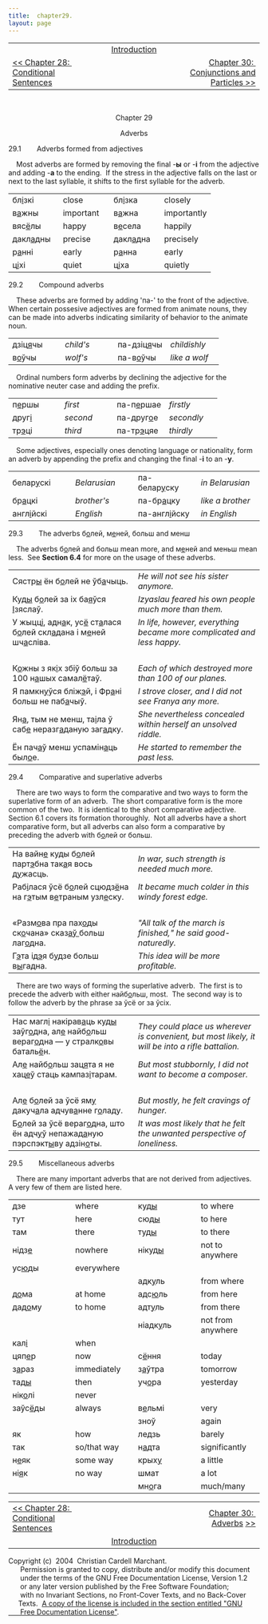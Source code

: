 ```yaml
---
title:  chapter29. 
layout: page
---
```



<table>
<colgroup>
<col style="width: 33%" />
<col style="width: 33%" />
<col style="width: 33%" />
</colgroup>
<tbody>
<tr class="odd">
<td><br />
</td>
<td style="text-align: center;"><a href="introduction.html">Introduction</a><br />
</td>
<td style="text-align: right;"><br />
</td>
</tr>
<tr class="even">
<td><a href="chapter28.html">&lt;&lt; Chapter 28:  Conditional Sentences</a><br />
</td>
<td style="text-align: center;"><br />
</td>
<td style="text-align: right;"><a href="chapter30.html">Chapter 30:  Conjunctions and Particles &gt;&gt;</a></td>
</tr>
</tbody>
</table>

<span class="small"><span class="small">  
</span></span>  

<div style="text-align: center;">

Chapter 29  
  
Adverbs  

</div>

  
29.1        Adverbs formed from adjectives  
  
    Most adverbs are formed by removing the final
-<span style="font-weight: bold;">ы</span> or
-<span style="font-weight: bold;">і</span> from the adjective and adding
-<span style="font-weight: bold;">а</span> to the ending.  If the stress
in the adjective falls on the last or next to the last syllable, it
shifts to the first syllable for the adverb.  
  

<table>
<colgroup>
<col style="width: 25%" />
<col style="width: 25%" />
<col style="width: 25%" />
<col style="width: 25%" />
</colgroup>
<tbody>
<tr class="odd">
<td>бл<span style="text-decoration: underline;">і</span>зкі<br />
</td>
<td>close<br />
</td>
<td>бл<span style="text-decoration: underline;">і</span>зка<br />
</td>
<td>closely<br />
</td>
</tr>
<tr class="even">
<td>в<span style="text-decoration: underline;">а</span>жны<br />
</td>
<td>important<br />
</td>
<td>в<span style="text-decoration: underline;">а</span>жна<br />
</td>
<td>importantly<br />
</td>
</tr>
<tr class="odd">
<td>вяс<span style="text-decoration: underline;">ё</span>лы<br />
</td>
<td>happy<br />
</td>
<td>в<span style="text-decoration: underline;">е</span>села<br />
</td>
<td>happily<br />
</td>
</tr>
<tr class="even">
<td>дакл<span style="text-decoration: underline;">а</span>дны<br />
</td>
<td>precise<br />
</td>
<td>дакл<span style="text-decoration: underline;">а</span>дна<br />
</td>
<td>precisely<br />
</td>
</tr>
<tr class="odd">
<td>р<span style="text-decoration: underline;">а</span>нні<br />
</td>
<td>early<br />
</td>
<td>р<span style="text-decoration: underline;">а</span>нна<br />
</td>
<td>early<br />
</td>
</tr>
<tr class="even">
<td>ц<span style="text-decoration: underline;">і</span>хі<br />
</td>
<td>quiet<br />
</td>
<td>ц<span style="text-decoration: underline;">і</span>ха<br />
</td>
<td>quietly<br />
</td>
</tr>
</tbody>
</table>

  
  
29.2        Compound adverbs  
  
    These adverbs are formed by adding 'па-' to the front of the
adjective.  When certain possesive adjectives are formed from animate
nouns, they can be made into adverbs indicating similarity of behavior
to the animate noun.  
  

<table>
<colgroup>
<col style="width: 25%" />
<col style="width: 25%" />
<col style="width: 25%" />
<col style="width: 25%" />
</colgroup>
<tbody>
<tr class="odd">
<td>дзіц<span style="text-decoration: underline;">я</span>чы<br />
</td>
<td><span style="font-style: italic;">child's</span><br />
</td>
<td>па-дзіц<span style="text-decoration: underline;">я</span>чы<br />
</td>
<td><span style="font-style: italic;">childishly</span><br />
</td>
</tr>
<tr class="even">
<td>в<span style="text-decoration: underline;">о</span>ўчы<br />
</td>
<td><span style="font-style: italic;">wolf's</span><br />
</td>
<td>па-в<span style="text-decoration: underline;">о</span>ўчы<br />
</td>
<td><span style="font-style: italic;">like a wolf</span><br />
</td>
</tr>
</tbody>
</table>

  
  
    Ordinal numbers form adverbs by declining the adjective for the
nominative neuter case and adding the prefix.  
  

<table>
<colgroup>
<col style="width: 25%" />
<col style="width: 25%" />
<col style="width: 25%" />
<col style="width: 25%" />
</colgroup>
<tbody>
<tr class="odd">
<td>п<span style="text-decoration: underline;">е</span>ршы<br />
</td>
<td><span style="font-style: italic;">first</span><br />
</td>
<td>па-п<span style="text-decoration: underline;">е</span>ршае<br />
</td>
<td><span style="font-style: italic;">firstly</span><br />
</td>
</tr>
<tr class="even">
<td>друг<span style="text-decoration: underline;">і</span><br />
</td>
<td><span style="font-style: italic;">second</span><br />
</td>
<td>па-друг<span style="text-decoration: underline;">о</span>е<br />
</td>
<td><span style="font-style: italic;">secondly</span><br />
</td>
</tr>
<tr class="odd">
<td>тр<span style="text-decoration: underline;">э</span>ці<br />
</td>
<td><span style="font-style: italic;">third</span><br />
</td>
<td>па-тр<span style="text-decoration: underline;">э</span>цяе<br />
</td>
<td><span style="font-style: italic;">thirdly</span><br />
</td>
</tr>
</tbody>
</table>

  
  
    Some adjectives, especially ones denoting language or nationality,
form an adverb by appending the prefix and changing the final
-<span style="font-weight: bold;">і</span> to an
-<span style="font-weight: bold;">у</span>.  
  

<table>
<colgroup>
<col style="width: 25%" />
<col style="width: 25%" />
<col style="width: 25%" />
<col style="width: 25%" />
</colgroup>
<tbody>
<tr class="odd">
<td>белар<span style="text-decoration: underline;">у</span>скі<br />
</td>
<td><span style="font-style: italic;">Belarusian</span><br />
</td>
<td>па-белар<span style="text-decoration: underline;">у</span>ску<br />
</td>
<td><span style="font-style: italic;">in Belarusian</span><br />
</td>
</tr>
<tr class="even">
<td>бр<span style="text-decoration: underline;">а</span>цкі<br />
</td>
<td><span style="font-style: italic;">brother's</span><br />
</td>
<td>па-бр<span style="text-decoration: underline;">а</span>цку<br />
</td>
<td><span style="font-style: italic;">like a brother</span><br />
</td>
</tr>
<tr class="odd">
<td>англ<span style="text-decoration: underline;">і</span>йскі<br />
</td>
<td><span style="font-style: italic;">English</span><br />
</td>
<td>па-англ<span style="text-decoration: underline;">і</span>йску<br />
</td>
<td><span style="font-style: italic;">in English</span><br />
</td>
</tr>
</tbody>
</table>

  
  
29.3        The adverbs
б<span style="text-decoration: underline;">о</span>лей,
м<span style="text-decoration: underline;">е</span>ней, больш and
менш  
  
    The adverbs б<span style="text-decoration: underline;">о</span>лей
and больш mean more, and
м<span style="text-decoration: underline;">е</span>ней and меньш mean
less.  See <span style="font-weight: bold;">Section 6.4</span> for more
on the usage of these adverbs.  
  

<table>
<colgroup>
<col style="width: 50%" />
<col style="width: 50%" />
</colgroup>
<tbody>
<tr class="odd">
<td>Сястр<span style="text-decoration: underline;">ы</span> ён б<span style="text-decoration: underline;">о</span>лей не ўб<span style="text-decoration: underline;">а</span>чыць.<br />
</td>
<td><span style="font-style: italic;">He will not see his sister anymore.</span><br />
</td>
</tr>
<tr class="even">
<td>Куд<span style="text-decoration: underline;">ы</span> б<span style="text-decoration: underline;">о</span>лей за іх ба<span style="text-decoration: underline;">я</span>ўся <span style="text-decoration: underline;">І</span>зяслаў.<br />
</td>
<td><span style="font-style: italic;">Izyaslau feared his own people much more than them.</span><br />
</td>
</tr>
<tr class="odd">
<td>У жыцц<span style="text-decoration: underline;">і</span>, адн<span style="text-decoration: underline;">а</span>к, ус<span style="text-decoration: underline;">ё</span> ст<span style="text-decoration: underline;">а</span>лася б<span style="text-decoration: underline;">о</span>лей скл<span style="text-decoration: underline;">а</span>дана і м<span style="text-decoration: underline;">е</span>ней шч<span style="text-decoration: underline;">а</span>сліва.<br />
</td>
<td><span style="font-style: italic;">In life, however, everything became more complicated and less happy.</span><br />
</td>
</tr>
<tr class="even">
<td><br />
</td>
<td><br />
</td>
</tr>
<tr class="odd">
<td>К<span style="text-decoration: underline;">о</span>жны з як<span style="text-decoration: underline;">і</span>х збіў больш за 100 н<span style="text-decoration: underline;">а</span>шых самал<span style="text-decoration: underline;">ё</span>таў.<br />
</td>
<td><span style="font-style: italic;">Each of which destroyed more than 100 of our planes.</span><br />
</td>
</tr>
<tr class="even">
<td>Я памкн<span style="text-decoration: underline;">у</span>ўся бліж<span style="text-decoration: underline;">э</span>й, і Фр<span style="text-decoration: underline;">а</span>ні больш не паб<span style="text-decoration: underline;">а</span>чыў.<br />
</td>
<td><span style="font-style: italic;">I strove closer, and I did not see Franya any more.</span><br />
</td>
</tr>
<tr class="odd">
<td>Ян<span style="text-decoration: underline;">а</span>, тым не менш, та<span style="text-decoration: underline;">і</span>ла ў саб<span style="text-decoration: underline;">е</span> неразг<span style="text-decoration: underline;">а</span>даную заг<span style="text-decoration: underline;">а</span>дку.<br />
</td>
<td><span style="font-style: italic;">She nevertheless concealed within herself an unsolved riddle.</span><br />
</td>
</tr>
<tr class="even">
<td>Ён пач<span style="text-decoration: underline;">а</span>ў менш успамін<span style="text-decoration: underline;">а</span>ць был<span style="text-decoration: underline;">о</span>е.<br />
</td>
<td><span style="font-style: italic;">He started to remember the past less.</span><br />
</td>
</tr>
</tbody>
</table>

  
  
29.4        Comparative and superlative adverbs  
  
    There are two ways to form the comparative and two ways to form the
superlative form of an adverb.  The short comparative form is the more
common of the two.  It is identical to the short comparative adjective. 
Section 6.1 covers its formation thoroughly.  Not all adverbs have a
short comparative form, but all adverbs can also form a comparative by
preceding the adverb with
б<span style="text-decoration: underline;">о</span>лей or больш.  
  

<table>
<colgroup>
<col style="width: 50%" />
<col style="width: 50%" />
</colgroup>
<tbody>
<tr class="odd">
<td>На вайн<span style="text-decoration: underline;">е</span> куды б<span style="text-decoration: underline;">о</span>лей парт<span style="text-decoration: underline;">э</span>бна так<span style="text-decoration: underline;">а</span>я вось д<span style="text-decoration: underline;">у</span>жасць.<br />
</td>
<td><span style="font-style: italic;">In war, such strength is needed much more.</span><br />
</td>
</tr>
<tr class="even">
<td>Раб<span style="text-decoration: underline;">і</span>лася ўсё б<span style="text-decoration: underline;">о</span>лей сцюдз<span style="text-decoration: underline;">ё</span>на на г<span style="text-decoration: underline;">э</span>тым в<span style="text-decoration: underline;">е</span>траным узл<span style="text-decoration: underline;">е</span>ску.<br />
</td>
<td><span style="font-style: italic;">It became much colder in this windy forest edge.</span><br />
</td>
</tr>
<tr class="odd">
<td><br />
</td>
<td><br />
</td>
</tr>
<tr class="even">
<td>«Разм<span style="text-decoration: underline;">о</span>ва пра пах<span style="text-decoration: underline;">о</span>ды ск<span style="text-decoration: underline;">о</span>чана» сказ<span style="text-decoration: underline;">аў </span>больш лаг<span style="text-decoration: underline;">о</span>дна.<br />
</td>
<td><span style="font-style: italic;">"All talk of the march is finished," he said good-naturedly.</span><br />
</td>
</tr>
<tr class="odd">
<td>Г<span style="text-decoration: underline;">э</span>та ід<span style="text-decoration: underline;">э</span>я б<span style="text-decoration: underline;">у</span>дзе больш в<span style="text-decoration: underline;">ы</span>гадна.<br />
</td>
<td><span style="font-style: italic;">This idea will be more profitable.</span><br />
</td>
</tr>
</tbody>
</table>

  
    There are two ways of forming the superlative adverb.  The first is
to precede the adverb with either
найб<span style="text-decoration: underline;">о</span>льш, most. 
The second way is to follow the adverb by the phrase за ўсё or за
ўсіх.  
  

<table>
<colgroup>
<col style="width: 50%" />
<col style="width: 50%" />
</colgroup>
<tbody>
<tr class="odd">
<td>Нас магл<span style="text-decoration: underline;">і</span> накірав<span style="text-decoration: underline;">а</span>ць куд<span style="text-decoration: underline;">ы</span> заўг<span style="text-decoration: underline;">о</span>дна, ал<span style="text-decoration: underline;">е</span> найб<span style="text-decoration: underline;">о</span>льш вераг<span style="text-decoration: underline;">о</span>дна — у стралк<span style="text-decoration: underline;">о</span>вы баталь<span style="text-decoration: underline;">ё</span>н.<br />
</td>
<td><span style="font-style: italic;">They could place us wherever is convenient, but most likely, it will be into a rifle battalion.</span><br />
</td>
</tr>
<tr class="even">
<td>Ал<span style="text-decoration: underline;">е</span> найб<span style="text-decoration: underline;">о</span>льш зац<span style="text-decoration: underline;">я</span>та я не хац<span style="text-decoration: underline;">е</span>ў стаць кампаз<span style="text-decoration: underline;">і</span>тарам.<br />
</td>
<td><span style="font-style: italic;">But most stubbornly, I did not want to become a composer.</span><br />
</td>
</tr>
<tr class="odd">
<td><br />
</td>
<td><br />
</td>
</tr>
<tr class="even">
<td>Ал<span style="text-decoration: underline;">е</span> б<span style="text-decoration: underline;">о</span>лей за ўсё ям<span style="text-decoration: underline;">у</span> дакуч<span style="text-decoration: underline;">а</span>ла адчув<span style="text-decoration: underline;">а</span>нне г<span style="text-decoration: underline;">о</span>ладу.<br />
</td>
<td><span style="font-style: italic;">But mostly, he felt cravings of hunger.</span><br />
</td>
</tr>
<tr class="odd">
<td>Б<span style="text-decoration: underline;">о</span>лей за ўсё вераг<span style="text-decoration: underline;">о</span>дна, што ён адч<span style="text-decoration: underline;">у</span>ў непажад<span style="text-decoration: underline;">а</span>ную пэрспэкт<span style="text-decoration: underline;">ы</span>ву адзін<span style="text-decoration: underline;">о</span>ты.<br />
</td>
<td><span style="font-style: italic;">It was most likely that he felt the unwanted perspective of loneliness.</span><br />
</td>
</tr>
</tbody>
</table>

  
  
29.5        Miscellaneous adverbs  
  
    There are many important adverbs that are not derived from
adjectives.  A very few of them are listed here.  
  

<table>
<colgroup>
<col style="width: 25%" />
<col style="width: 25%" />
<col style="width: 25%" />
<col style="width: 25%" />
</colgroup>
<tbody>
<tr class="odd">
<td>дзе<br />
</td>
<td>where<br />
</td>
<td>куд<span style="text-decoration: underline;">ы</span><br />
</td>
<td>to where<br />
</td>
</tr>
<tr class="even">
<td>тут<br />
</td>
<td>here<br />
</td>
<td>сюд<span style="text-decoration: underline;">ы</span><br />
</td>
<td>to here<br />
</td>
</tr>
<tr class="odd">
<td>там<br />
</td>
<td>there<br />
</td>
<td>туд<span style="text-decoration: underline;">ы</span><br />
</td>
<td>to there<br />
</td>
</tr>
<tr class="even">
<td>нідз<span style="text-decoration: underline;">е</span><br />
</td>
<td>nowhere<br />
</td>
<td>нікуд<span style="text-decoration: underline;">ы</span><br />
</td>
<td>not to anywhere<br />
</td>
</tr>
<tr class="odd">
<td>ус<span style="text-decoration: underline;">ю</span>ды<br />
</td>
<td>everywhere<br />
</td>
<td><br />
</td>
<td><br />
</td>
</tr>
<tr class="even">
<td><br />
</td>
<td><br />
</td>
<td>адк<span style="text-decoration: underline;">у</span>ль<br />
</td>
<td>from where<br />
</td>
</tr>
<tr class="odd">
<td>д<span style="text-decoration: underline;">о</span>ма<br />
</td>
<td>at home<br />
</td>
<td>адс<span style="text-decoration: underline;">ю</span>ль<br />
</td>
<td>from here<br />
</td>
</tr>
<tr class="even">
<td>дад<span style="text-decoration: underline;">о</span>му<br />
</td>
<td>to home<br />
</td>
<td>адт<span style="text-decoration: underline;">у</span>ль<br />
</td>
<td>from there<br />
</td>
</tr>
<tr class="odd">
<td><br />
</td>
<td><br />
</td>
<td>ніадк<span style="text-decoration: underline;">у</span>ль<br />
</td>
<td>not from anywhere<br />
</td>
</tr>
<tr class="even">
<td>кал<span style="text-decoration: underline;">і</span><br />
</td>
<td>when<br />
</td>
<td><br />
</td>
<td><br />
</td>
</tr>
<tr class="odd">
<td>цяп<span style="text-decoration: underline;">е</span>р<br />
</td>
<td>now<br />
</td>
<td>с<span style="text-decoration: underline;">ё</span>ння<br />
</td>
<td>today<br />
</td>
</tr>
<tr class="even">
<td>з<span style="text-decoration: underline;">а</span>раз<br />
</td>
<td>immediately<br />
</td>
<td>з<span style="text-decoration: underline;">а</span>ўтра<br />
</td>
<td>tomorrow<br />
</td>
</tr>
<tr class="odd">
<td>тад<span style="text-decoration: underline;">ы</span><br />
</td>
<td>then<br />
</td>
<td>уч<span style="text-decoration: underline;">о</span>ра<br />
</td>
<td>yesterday<br />
</td>
</tr>
<tr class="even">
<td>нік<span style="text-decoration: underline;">о</span>лі<br />
</td>
<td>never<br />
</td>
<td><br />
</td>
<td><br />
</td>
</tr>
<tr class="odd">
<td>заўс<span style="text-decoration: underline;">ё</span>ды<br />
</td>
<td>always<br />
</td>
<td>в<span style="text-decoration: underline;">е</span>льмі<br />
</td>
<td>very<br />
</td>
</tr>
<tr class="even">
<td><br />
</td>
<td><br />
</td>
<td>зноў<br />
</td>
<td>again<br />
</td>
</tr>
<tr class="odd">
<td>як<br />
</td>
<td>how<br />
</td>
<td>ледзь<br />
</td>
<td>barely<br />
</td>
</tr>
<tr class="even">
<td>так<br />
</td>
<td>so/that way<br />
</td>
<td>н<span style="text-decoration: underline;">а</span>дта<br />
</td>
<td>significantly<br />
</td>
</tr>
<tr class="odd">
<td>н<span style="text-decoration: underline;">е</span>як<br />
</td>
<td>some way<br />
</td>
<td>крых<span style="text-decoration: underline;">у</span><br />
</td>
<td>a little<br />
</td>
</tr>
<tr class="even">
<td>ні<span style="text-decoration: underline;">я</span>к<br />
</td>
<td>no way<br />
</td>
<td>шмат<br />
</td>
<td>a lot<br />
</td>
</tr>
<tr class="odd">
<td><br />
</td>
<td><br />
</td>
<td>мн<span style="text-decoration: underline;">о</span>га<br />
</td>
<td>much/many<br />
</td>
</tr>
</tbody>
</table>

  
  

<table>
<colgroup>
<col style="width: 33%" />
<col style="width: 33%" />
<col style="width: 33%" />
</colgroup>
<tbody>
<tr class="odd">
<td><a href="chapter28.html">&lt;&lt; Chapter 28:  Conditional Sentences</a></td>
<td style="text-align: center;"><br />
</td>
<td style="text-align: right;"><a href="chapter30.html">Chapter 30:  Adverbs</a> <a href="chapter30.html">&gt;&gt;</a></td>
</tr>
<tr class="even">
<td><br />
</td>
<td style="text-align: center;"><a href="introduction.html">Introduction</a><br />
</td>
<td style="text-align: right;"><br />
</td>
</tr>
</tbody>
</table>

  
  
  
  
  
  
  
  
  
  
  
  
  
  
  
  
  
  
  
  
  
  
  
  
  
Copyright (c)  2004  Christian Cardell Marchant.  
      Permission is granted to copy, distribute and/or modify this
document  
      under the terms of the GNU Free Documentation License, Version
1.2  
      or any later version published by the Free Software Foundation;  
      with no Invariant Sections, no Front-Cover Texts, and no
Back-Cover  
     Texts.  [A copy of the license is included in the section entitled
"GNU  
      Free Documentation License"](gnufreedl.html).
